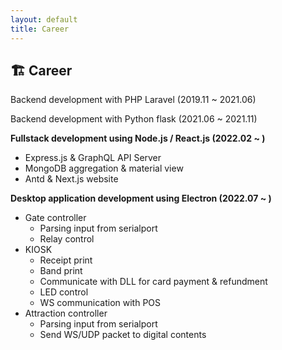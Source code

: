 ```yaml
---
layout: default
title: Career
---
```


## :building_construction: Career

Backend development with PHP Laravel (2019.11 ~ 2021.06)

Backend development with Python flask (2021.06 ~ 2021.11)

**Fullstack development using Node.js / React.js (2022.02 ~ )**

- Express.js & GraphQL API Server
- MongoDB aggregation & material view
- Antd & Next.js website

**Desktop application development using Electron (2022.07 ~ )**

- Gate controller
  - Parsing input from serialport
  - Relay control
- KIOSK
  - Receipt print
  - Band print
  - Communicate with DLL for card payment & refundment
  - LED control
  - WS communication with POS
- Attraction controller
  - Parsing input from serialport
  - Send WS/UDP packet to digital contents
